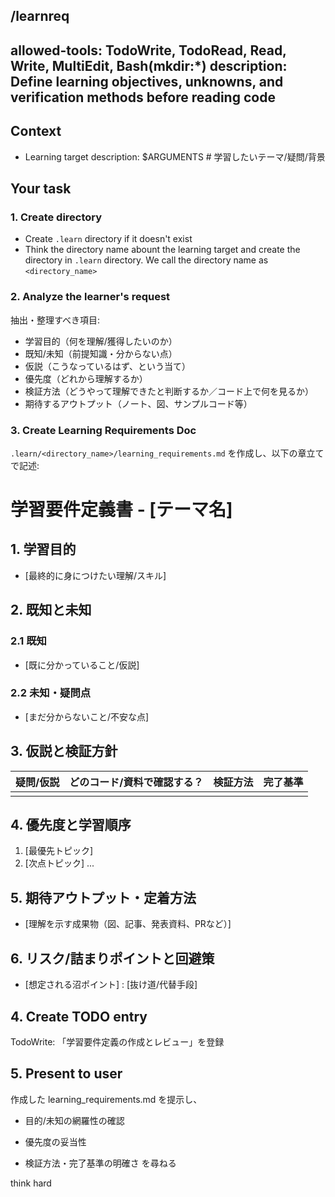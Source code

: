 /learnreq
---
allowed-tools: TodoWrite, TodoRead, Read, Write, MultiEdit, Bash(mkdir:*)
description: Define learning objectives, unknowns, and verification methods before reading code
---

## Context
- Learning target description: $ARGUMENTS   # 学習したいテーマ/疑問/背景

## Your task

### 1. Create directory
- Create `.learn` directory if it doesn't exist
- Think the directory name abount the learning target and create the directory in `.learn` directory. We call the directory name as `<directory_name>`

### 2. Analyze the learner's request
抽出・整理すべき項目:
- 学習目的（何を理解/獲得したいのか）
- 既知/未知（前提知識・分からない点）
- 仮説（こうなっているはず、という当て）
- 優先度（どれから理解するか）
- 検証方法（どうやって理解できたと判断するか／コード上で何を見るか）
- 期待するアウトプット（ノート、図、サンプルコード等）

### 3. Create Learning Requirements Doc
`.learn/<directory_name>/learning_requirements.md` を作成し、以下の章立てで記述:

# 学習要件定義書 - [テーマ名]

## 1. 学習目的
- [最終的に身につけたい理解/スキル]

## 2. 既知と未知
### 2.1 既知
- [既に分かっていること/仮説]

### 2.2 未知・疑問点
- [まだ分からないこと/不安な点]

## 3. 仮説と検証方針
| 疑問/仮説 | どのコード/資料で確認する？ | 検証方法 | 完了基準 |
|-----------|------------------------------|----------|----------|
|           |                              |          |          |

## 4. 優先度と学習順序
1. [最優先トピック]
2. [次点トピック]
...

## 5. 期待アウトプット・定着方法
- [理解を示す成果物（図、記事、発表資料、PRなど）]

## 6. リスク/詰まりポイントと回避策
- [想定される沼ポイント] : [抜け道/代替手段]

## 4. Create TODO entry
TodoWrite: 「学習要件定義の作成とレビュー」を登録

## 5. Present to user
作成した learning_requirements.md を提示し、

- 目的/未知の網羅性の確認

- 優先度の妥当性

- 検証方法・完了基準の明確さ
を尋ねる

think hard
